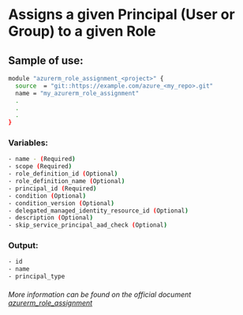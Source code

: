 # Assigns a given Principal (User or Group) to a given Role

## Sample of use:

```bash
module "azurerm_role_assignment_<project>" {
  source  = "git::https://example.com/azure_<my_repo>.git"
  name = "my_azurerm_role_assignment"
  .
  .
  .
}
```

### Variables:

```bash
- name - (Required)
- scope (Required)
- role_definition_id (Optional)
- role_definition_name (Optional)
- principal_id (Required)
- condition (Optional)
- condition_version (Optional)
- delegated_managed_identity_resource_id (Optional)
- description (Optional)
- skip_service_principal_aad_check (Optional)
```

### Output:

```bash
- id
- name
- principal_type
```

###### More information can be found on the official document [azurerm_role_assignment](https://registry.terraform.io/providers/hashicorp/azurerm/latest/docs/resources/role_assignment)